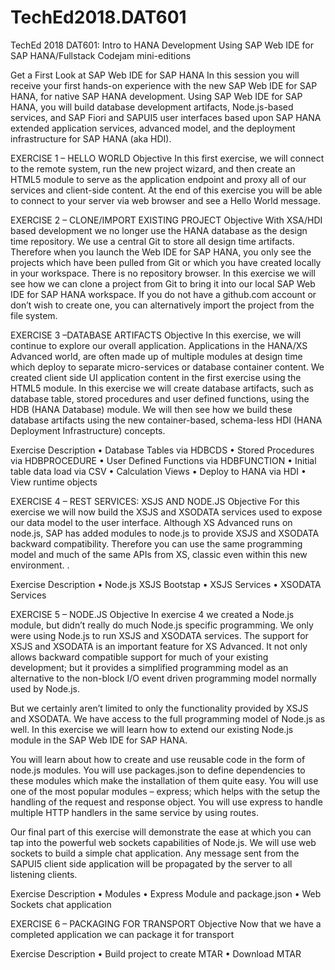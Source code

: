 # TechEd2018.DAT601
TechEd 2018 DAT601: Intro to HANA Development Using SAP Web IDE for SAP HANA/Fullstack Codejam mini-editions

Get a First Look at SAP Web IDE for SAP HANA In this session you will receive your first hands-on experience with the new SAP Web IDE for SAP HANA, for native SAP HANA development. Using SAP Web IDE for SAP HANA, you will build database development artifacts, Node.js-based services, and SAP Fiori and SAPUI5 user interfaces based upon SAP HANA extended application services, advanced model, and the deployment infrastructure for SAP HANA (aka HDI).

EXERCISE 1 – HELLO WORLD Objective In this first exercise, we will connect to the remote system, run the new project wizard, and then create an HTML5 module to serve as the application endpoint and proxy all of our services and client-side content. At the end of this exercise you will be able to connect to your server via web browser and see a Hello World message.

EXERCISE 2 – CLONE/IMPORT EXISTING PROJECT Objective With XSA/HDI based development we no longer use the HANA database as the design time repository. We use a central Git to store all design time artifacts. Therefore when you launch the Web IDE for SAP HANA, you only see the projects which have been pulled from Git or which you have created locally in your workspace. There is no repository browser. In this exercise we will see how we can clone a project from Git to bring it into our local SAP Web IDE for SAP HANA workspace. If you do not have a github.com account or don’t wish to create one, you can alternatively import the project from the file system.

EXERCISE 3 –DATABASE ARTIFACTS Objective In this exercise, we will continue to explore our overall application. Applications in the HANA/XS Advanced world, are often made up of multiple modules at design time which deploy to separate micro-services or database container content. We created client side UI application content in the first exercise using the HTML5 module. In this exercise we will create database artifacts, such as database table, stored procedures and user defined functions, using the HDB (HANA Database) module. We will then see how we build these database artifacts using the new container-based, schema-less HDI (HANA Deployment Infrastructure) concepts.

Exercise Description •	Database Tables via HDBCDS •	Stored Procedures via HDBPROCEDURE •	User Defined Functions via HDBFUNCTION •	Initial table data load via CSV •	Calculation Views •	Deploy to HANA via HDI •	View runtime objects

EXERCISE 4 – REST SERVICES: XSJS AND NODE.JS Objective For this exercise we will now build the XSJS and XSODATA services used to expose our data model to the user interface. Although XS Advanced runs on node.js, SAP has added modules to node.js to provide XSJS and XSODATA backward compatibility. Therefore you can use the same programming model and much of the same APIs from XS, classic even within this new environment. .

Exercise Description •	Node.js XSJS Bootstap •	XSJS Services •	XSODATA Services

EXERCISE 5 – NODE.JS Objective In exercise 4 we created a Node.js module, but didn’t really do much Node.js specific programming. We only were using Node.js to run XSJS and XSODATA services. The support for XSJS and XSODATA is an important feature for XS Advanced. It not only allows backward compatible support for much of your existing development; but it provides a simplified programming model as an alternative to the non-block I/O event driven programming model normally used by Node.js.

But we certainly aren’t limited to only the functionality provided by XSJS and XSODATA. We have access to the full programming model of Node.js as well. In this exercise we will learn how to extend our existing Node.js module in the SAP Web IDE for SAP HANA.

You will learn about how to create and use reusable code in the form of node.js modules. You will use packages.json to define dependencies to these modules which make the installation of them quite easy. You will use one of the most popular modules – express; which helps with the setup the handling of the request and response object. You will use express to handle multiple HTTP handlers in the same service by using routes.

Our final part of this exercise will demonstrate the ease at which you can tap into the powerful web sockets capabilities of Node.js. We will use web sockets to build a simple chat application. Any message sent from the SAPUI5 client side application will be propagated by the server to all listening clients.

Exercise Description •	Modules •	Express Module and package.json •	Web Sockets chat application

EXERCISE 6 – PACKAGING FOR TRANSPORT Objective Now that we have a completed application we can package it for transport

Exercise Description •	Build project to create MTAR •	Download MTAR